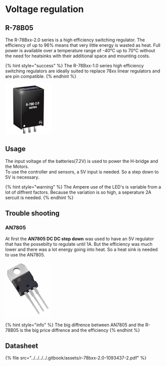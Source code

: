 # Voltage regulation

## R-78B05

The R-78Bxx-2.0 series is a high efficiency switching regulator. The efficiency of up to 96% means that very little energy is wasted as heat. Full power is available over a temperature range of -40°C up to 70°C without the need for heatsinks with their additional space and mounting costs.

{% hint style="success" %}
The R-78Bxx-1.0 series high efficiency switching regulators are ideally suited to replace 78xx linear regulators and are pin compatible.
{% endhint %}

![](../../../../.gitbook/assets/r-78b-2.0_spl-2.jpg)

## Usage

The input voltage of the batteries\(7.2V\) is used to power the H-bridge and the Motors.  
To use the controller and sensors, a 5V input is needed. So a step down to 5V is necessary.

{% hint style="warning" %}
The Ampere use of the LED's is variable from a lot of diffrent factors. Because the variation is so high, a seperature 2A sercuit is needed. 
{% endhint %}

## Trouble shooting

### AN7805

At first the **AN7805 DC DC step down** was used to have an 5V regulator that has the possebilty to regulate until 1A. But the efficiency was much lower and there was a lot energy going into heat. So a heat sink is needed to use the AN7805.   



![AN7805CV](../../../../.gitbook/assets/to-220.jpg)

{% hint style="info" %}
The big diffrence between AN7805 and the R-78B05 is the big price diffrence and the efficiency 
{% endhint %}

## Datasheet

{% file src="../../../../.gitbook/assets/r-78bxx-2.0-1093437-2.pdf" %}

